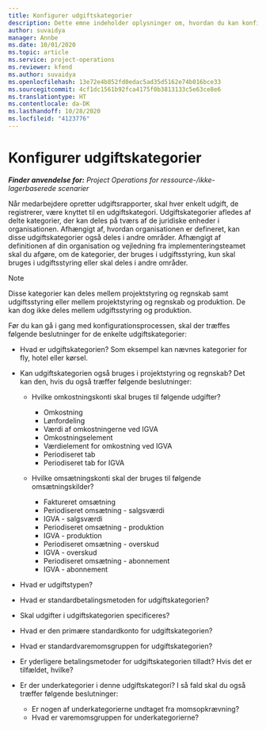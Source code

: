 ```yaml
---
title: Konfigurer udgiftskategorier
description: Dette emne indeholder oplysninger om, hvordan du kan konfigurere udgiftskategorier og delte kategorier for udgiftsrapporter.
author: suvaidya
manager: Annbe
ms.date: 10/01/2020
ms.topic: article
ms.service: project-operations
ms.reviewer: kfend
ms.author: suvaidya
ms.openlocfilehash: 13e72e4b852fd0edac5ad35d5162e74b016bce33
ms.sourcegitcommit: 4cf1dc1561b92fca4175f0b3813133c5e63ce8e6
ms.translationtype: HT
ms.contentlocale: da-DK
ms.lasthandoff: 10/28/2020
ms.locfileid: "4123776"
---
```

# <a name="set-up-expense-categories"></a>Konfigurer udgiftskategorier

_**Finder anvendelse for:** Project Operations for ressource-/ikke-lagerbaserede scenarier_

Når medarbejdere opretter udgiftsrapporter, skal hver enkelt udgift, de registrerer, være knyttet til en udgiftskategori. Udgiftskategorier afledes af delte kategorier, der kan deles på tværs af de juridiske enheder i organisationen. Afhængigt af, hvordan organisationen er defineret, kan disse udgiftskategorier også deles i andre områder. Afhængigt af definitionen af din organisation og vejledning fra implementeringsteamet skal du afgøre, om de kategorier, der bruges i udgiftsstyring, kun skal bruges i udgiftsstyring eller skal deles i andre områder.

> [!NOTE]
> Disse kategorier kan deles mellem projektstyring og regnskab samt udgiftsstyring eller mellem projektstyring og regnskab og produktion. De kan dog ikke deles mellem udgiftsstyring og produktion.

Før du kan gå i gang med konfigurationsprocessen, skal der træffes følgende beslutninger for de enkelte udgiftskategorier:

- Hvad er udgiftskategorien? Som eksempel kan nævnes kategorier for fly, hotel eller kørsel.
- Kan udgiftskategorien også bruges i projektstyring og regnskab? Det kan den, hvis du også træffer følgende beslutninger:

    - Hvilke omkostningskonti skal bruges til følgende udgifter?

        - Omkostning
        - Lønfordeling
        - Værdi af omkostningerne ved IGVA
        - Omkostningselement
        - Værdielement for omkostning ved IGVA
        - Periodiseret tab
        - Periodiseret tab for IGVA

    - Hvilke omsætningskonti skal der bruges til følgende omsætningskilder?

        - Faktureret omsætning
        - Periodiseret omsætning - salgsværdi
        - IGVA - salgsværdi
        - Periodiseret omsætning - produktion
        - IGVA - produktion
        - Periodiseret omsætning - overskud
        - IGVA - overskud
        - Periodiseret omsætning - abonnement
        - IGVA - abonnement

- Hvad er udgiftstypen?
- Hvad er standardbetalingsmetoden for udgiftskategorien?
- Skal udgifter i udgiftskategorien specificeres?
- Hvad er den primære standardkonto for udgiftskategorien?
- Hvad er standardvaremomsgruppen for udgiftskategorien?
- Er yderligere betalingsmetoder for udgiftskategorien tilladt? Hvis det er tilfældet, hvilke?
- Er der underkategorier i denne udgiftskategori? I så fald skal du også træffer følgende beslutninger:

    - Er nogen af underkategorierne undtaget fra momsopkrævning?
    - Hvad er varemomsgruppen for underkategorierne?
